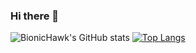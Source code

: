 ### Hi there 👋

![BionicHawk's GitHub stats](https://github-readme-stats.vercel.app/api?username=bionichawk&show_icons=true&theme=radical)
[![Top Langs](https://github-readme-stats.vercel.app/api/top-langs/?username=bionichawk&layout=donut&theme=radical)](https://github.com/anuraghazra/github-readme-stats)

<!--
**BionicHawk/BionicHawk** is a ✨ _special_ ✨ repository because its `README.md` (this file) appears on your GitHub profile.

Here are some ideas to get you started:

- 🔭 I’m currently working on ...
- 🌱 I’m currently learning ...
- 👯 I’m looking to collaborate on ...
- 🤔 I’m looking for help with ...
- 💬 Ask me about ...
- 📫 How to reach me: ...
- 😄 Pronouns: ...
- ⚡ Fun fact: ...
-->
